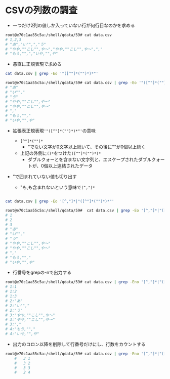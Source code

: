 # CSVの列数の調査
- 一つだけ2列の値しか入っていない行が何行目なのかを求める
```bash
root@e70c1aa55c5a:/shell/qdata/59# cat data.csv
# 1,2,3
# "あ","い"",","う"
# "やや,""こし"",や〜","やや,""こし"",や〜",","
# "もう,"",","いや,"",や"
```
- 愚直に正規表現で求める
```bash
cat data.csv | grep -Eo '"([^"]*("")*)*"'
```
```bash
root@e70c1aa55c5a:/shell/qdata/59# cat data.csv | grep -Eo '"([^"]*("")*)*"'
# "あ"
# "い"","
# "う"
# "やや,""こし"",や〜"
# "やや,""こし"",や〜"
# ","
# "もう,"","
# "いや,"",や"
```
- 拡張表正規表現`'"([^"]*("")*)*"'`の意味
    - `[^"]*("")*`
        - "でない文字が0文字以上続いて、その後に""が0個以上続く
    - 上記の外側に`()*`をつけた`([^"]*("")*)*`  
        - ダブルクォーとを含まない文字列と、エスケープされたダブルクォートが、0個以上連結されたデータ

- "で囲まれていない値も切り出す
    - "も,も含まれないという意味で`[^,"]*`

```bash

cat data.csv | grep -Eo '[^,"]*|"([^"]*("")*)*"'

```
```bash
root@e70c1aa55c5a:/shell/qdata/59#  cat data.csv | grep -Eo '[^,"]*|"([^"]*("")*)*"'
# 1
# 2
# 3
# "あ"
# "い"","
# "う"
# "やや,""こし"",や〜"
# "やや,""こし"",や〜"
# ","
# "もう,"","
# "いや,"",や"
```
- 行番号をgrepの-nで出力する
```bash
root@e70c1aa55c5a:/shell/qdata/59# cat data.csv | grep -Eno '[^,"]*|"([^"]*("")*)*"'
# 1:1
# 1:2
# 1:3
# 2:"あ"
# 2:"い"","
# 2:"う"
# 3:"やや,""こし"",や〜"
# 3:"やや,""こし"",や〜"
# 3:","
# 4:"もう,"","
# 4:"いや,"",や"
```
- 出力のコロン以降を削除して行番号だけにし、行数をカウントする
```bash
root@e70c1aa55c5a:/shell/qdata/59# cat data.csv | grep -Eno '[^,"]*|"([^"]*("")*)*"' | sed 's/:.*//' | uniq -c
    #   3 1
    #   3 2
    #   3 3
    #   2 4
```

